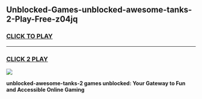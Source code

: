 
## Unblocked-Games-unblocked-awesome-tanks-2-Play-Free-z04jq
<h3>
<a href="https://premium76.site?title=unblocked-awesome-tanks-2&ref=24M">CLICK TO PLAY</a></h3>
<hr>

<h3>
<a href="https://premium76.site?title=unblocked-awesome-tanks-2&ref=24M">CLICK 2 PLAY</a>
  
</h3>

<a href="https://premium76.site?title=unblocked-awesome-tanks-2&ref=24M"><img src="https://clearcache.store/games.png"></a>


**unblocked-awesome-tanks-2 games unblocked: Your Gateway to Fun and Accessible Online Gaming**
